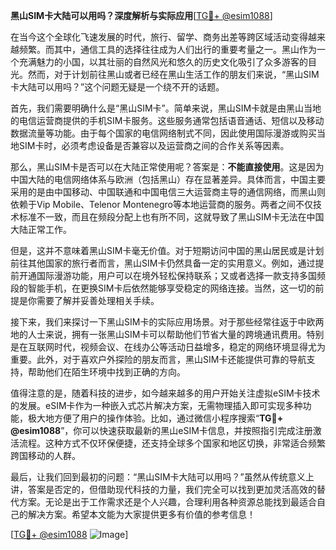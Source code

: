 **黑山SIM卡大陆可以用吗？深度解析与实际应用**[[TG💪+ @esim1088](https://t.me/s/esim1088)]

在当今这个全球化飞速发展的时代，旅行、留学、商务出差等跨区域活动变得越来越频繁。而其中，通信工具的选择往往成为人们出行的重要考量之一。黑山作为一个充满魅力的小国，以其壮丽的自然风光和悠久的历史文化吸引了众多游客的目光。然而，对于计划前往黑山或者已经在黑山生活工作的朋友们来说，“黑山SIM卡大陆可以用吗？”这个问题无疑是一个绕不开的话题。

首先，我们需要明确什么是“黑山SIM卡”。简单来说，黑山SIM卡就是由黑山当地的电信运营商提供的手机SIM卡服务。这些服务通常包括语音通话、短信以及移动数据流量等功能。由于每个国家的电信网络制式不同，因此使用国际漫游或购买当地SIM卡时，必须考虑设备是否兼容以及运营商之间的合作关系等因素。

那么，黑山SIM卡是否可以在大陆正常使用呢？答案是：**不能直接使用**。这是因为中国大陆的电信网络体系与欧洲（包括黑山）存在显著差异。具体而言，中国主要采用的是由中国移动、中国联通和中国电信三大运营商主导的通信网络，而黑山则依赖于Vip Mobile、Telenor Montenegro等本地运营商的服务。两者之间不仅技术标准不一致，而且在频段分配上也有所不同，这就导致了黑山SIM卡无法在中国大陆正常工作。

但是，这并不意味着黑山SIM卡毫无价值。对于短期访问中国的黑山居民或是计划前往其他国家的旅行者而言，黑山SIM卡仍然具备一定的实用意义。例如，通过提前开通国际漫游功能，用户可以在境外轻松保持联系；又或者选择一款支持多国频段的智能手机，在更换SIM卡后依然能够享受稳定的网络连接。当然，这一切的前提是你需要了解并妥善处理相关手续。

接下来，我们来探讨一下黑山SIM卡的实际应用场景。对于那些经常往返于中欧两地的人士来说，拥有一张黑山SIM卡可以帮助他们节省大量的跨境通讯费用。特别是在互联网时代，视频会议、在线办公等活动日益增多，稳定的网络环境显得尤为重要。此外，对于喜欢户外探险的朋友而言，黑山SIM卡还能提供可靠的导航支持，帮助他们在陌生环境中找到正确的方向。

值得注意的是，随着科技的进步，如今越来越多的用户开始关注虚拟eSIM卡技术的发展。eSIM卡作为一种嵌入式芯片解决方案，无需物理插入即可实现多种功能，极大地方便了用户的操作体验。比如，通过微信小程序搜索“**TG💪+ @esim1088**”，你可以快速获取最新的黑山eSIM卡信息，并按照指引完成注册激活流程。这种方式不仅环保便捷，还支持全球多个国家和地区切换，非常适合频繁跨国移动的人群。

最后，让我们回到最初的问题：“黑山SIM卡大陆可以用吗？”虽然从传统意义上讲，答案是否定的，但借助现代科技的力量，我们完全可以找到更加灵活高效的替代方案。无论是出于工作需求还是个人兴趣，合理利用各种资源总能找到最适合自己的解决方案。希望本文能为大家提供更多有价值的参考信息！

[[TG💪+ @esim1088](https://t.me/s/esim1088) ![Image](https://i.postimg.cc/4NQfJmqS/Snipaste-2025-05-13-00-14-12.png)]